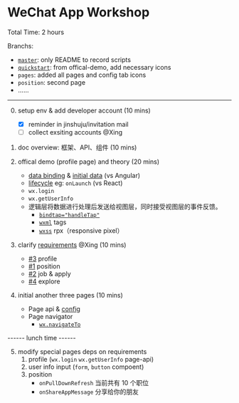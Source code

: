 # WeChat App Workshop

Total Time: 2 hours 

Branchs: 

- [`master`](https://github.com/ThoughtWorksInc/wxapp-workshop/tree/master): only README to record scripts
- [`quickstart`](https://github.com/ThoughtWorksInc/wxapp-workshop/tree/quickstart): from offical-demo, add necessary icons
- `pages`: added all pages and config tab icons
- `position`: second page
- ......

--------

0. setup env & add developer account (10 mins)
    - [x] reminder in jinshuju/invitation mail 
    - [ ] collect exsiting accounts @Xing

1. doc overview: 框架、API、组件 (10 mins)

2. offical demo (profile page) and theory (20 mins)
    - [data binding](https://mp.weixin.qq.com/debug/wxadoc/dev/framework/view/wxml/data.html?t=201715) & [initial data](https://mp.weixin.qq.com/debug/wxadoc/dev/framework/app-service/page.html?t=201715) (vs Angular)
    - [lifecycle](https://mp.weixin.qq.com/debug/wxadoc/dev/framework/app-service/page.html?t=201715) eg: `onLaunch` (vs React)
    - `wx.login`
    - `wx.getUserInfo`
    - 逻辑层将数据进行处理后发送给视图层，同时接受视图层的事件反馈。
        + [`bindtap="handleTap"`](https://mp.weixin.qq.com/debug/wxadoc/dev/framework/view/wxml/event.html?t=201715)
        + [`wxml`](https://mp.weixin.qq.com/debug/wxadoc/dev/framework/view/wxml/?t=201715) tags
        + [`wxss`](https://mp.weixin.qq.com/debug/wxadoc/dev/framework/view/wxss.html?t=201715) rpx（responsive pixel）

3. clarify [requirements](https://github.com/ThoughtWorksInc/wxapp-workshop/issues) @Xing (10 mins)
    - [#3](https://github.com/ThoughtWorksInc/wxapp-workshop/issues/3) profile
    - [#1](https://github.com/ThoughtWorksInc/wxapp-workshop/issues/1) position
    - [#2](https://github.com/ThoughtWorksInc/wxapp-workshop/issues/2) job & apply
    - [#4](https://github.com/ThoughtWorksInc/wxapp-workshop/issues/4) explore

4. initial another three pages (10 mins)
    - Page api & [config](https://mp.weixin.qq.com/debug/wxadoc/dev/framework/config.html?t=201715)
    - Page navigator
        - [`wx.navigateTo`](https://mp.weixin.qq.com/debug/wxadoc/dev/api/ui-navigate.html?t=201716)

------ lunch time ------

5. modify special pages deps on requirements 
    1. profile (`wx.login` `wx.getUserInfo` page-api)
    2. user info input (`form`, `button` compoent)
    3. position 
        - `onPullDownRefresh` 当前共有 10 个职位
        - `onShareAppMessage` 分享给你的朋友


